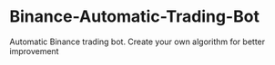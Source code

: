 # Binance-Automatic-Trading-Bot
Automatic Binance trading bot. Create your own algorithm for better improvement
